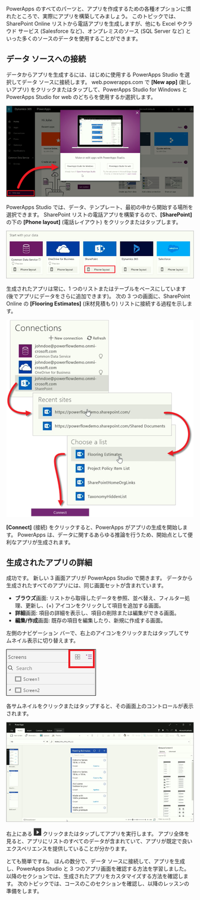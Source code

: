 PowerApps のすべてのパーツと、アプリを作成するための各種オプションに慣れたところで、実際にアプリを構築してみましょう。 このトピックでは、SharePoint Online リストから電話アプリを生成しますが、他にも Excel やクラウド サービス (Salesforce など)、オンプレミスのソース (SQL Server など) といった多くのソースのデータを使用することができます。

## <a name="connect-to-a-data-source"></a>データ ソースへの接続
データからアプリを生成するには、はじめに使用する PowerApps Studio を選択してデータ ソースに接続します。 web.powerapps.com で **[New app]** (新しいアプリ) をクリックまたはタップして、PowerApps Studio for Windows と PowerApps Studio for web のどちらを使用するか選択します。

![web.powerapps.com を開始する](./media/learning-create-first-app-powerapps/generate-choose-studio.png)

PowerApps Studio では、データ、テンプレート、最初の中から開始する場所を選択できます。 SharePoint リストの電話アプリを構築するので、**[SharePoint]** の下の **[Phone layout]** (電話レイアウト) をクリックまたはタップします。

![SharePoint リストの電話アプリ](./media/learning-create-first-app-powerapps/generate-sharepoint-phone.png)

生成されたアプリは常に、1 つのリストまたはテーブルをベースにしています (後でアプリにデータをさらに追加できます)。 次の 3 つの画面に、SharePoint Online の **[Flooring Estimates]** (床材見積もり) リストに接続する過程を示します。

![SharePoint Online リストに接続する](./media/learning-create-first-app-powerapps/generate-connect-list.png)

**[Connect]** (接続) をクリックすると、PowerApps がアプリの生成を開始します。 PowerApps は、データに関するあらゆる推論を行うため、開始点として便利なアプリが生成されます。

## <a name="explore-the-generated-app"></a>生成されたアプリの詳細
成功です。 新しい 3 画面アプリが PowerApps Studio で開きます。 データから生成されたすべてのアプリには、同じ画面セットが含まれています。

* **ブラウズ**画面: リストから取得したデータを参照、並べ替え、フィルター処理、更新し、(+) アイコンをクリックして項目を追加する画面。
* **詳細**画面: 項目の詳細を表示し、項目の削除または編集ができる画面。
* **編集/作成**画面: 既存の項目を編集したり、新規に作成する画面。

左側のナビゲーション バーで、右上のアイコンをクリックまたはタップしてサムネイル表示に切り替えます。 

![表示の切り替え](./media/learning-create-first-app-powerapps/toggle-view.png)

各サムネイルをクリックまたはタップすると、その画面上のコントロールが表示されます。

![生成されたアプリ](./media/learning-create-first-app-powerapps/generate-finished-app.png)

右上にある ![アプリのプレビューを開始する矢印を](./media/learning-create-first-app-powerapps/f5-arrow-sm.png) クリックまたはタップしてアプリを実行します。 アプリ全体を見ると、アプリにリストのすべてのデータが含まれていて、アプリが既定で良いエクスペリエンスを提供していることが分かります。

とても簡単ですね。 ほんの数分で、データ ソースに接続して、アプリを生成し、PowerApps Studio と 3 つのアプリ画面を確認する方法を学習しました。 以降のセクションでは、生成されたアプリをカスタマイズする方法を確認します。 次のトピックでは、コースのこのセクションを確認し、以降のレッスンの準備をします。

